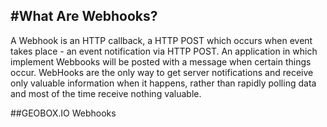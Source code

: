 #What Are Webhooks?
------------------

A Webhook is an HTTP callback, a HTTP POST which occurs when event takes place - an event notification via HTTP POST.
An application in which implement Webbooks will be posted with a message when certain things occur.
WebHooks are the only way to get server notifications and receive only valuable information when it happens, rather than rapidly polling data and most of the time receive nothing valuable.


##GEOBOX.IO Webhooks



